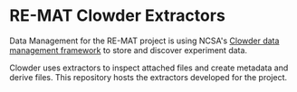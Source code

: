 # RE-MAT Clowder Extractors
Data Management for the RE-MAT project is using NCSA's [Clowder data management
framework](https://clowderframework.org) to store and discover experiment data.

Clowder uses extractors to inspect attached files and create metadata and 
derive files. This repository hosts the extractors developed for the project.